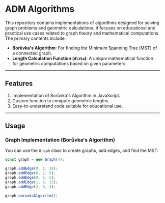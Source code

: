 # ADM Algorithms

This repository contains implementations of algorithms designed for solving graph problems and geometric calculations. It focuses on educational and practical use cases related to graph theory and mathematical computations. The primary contents include:

- **Borůvka's Algorithm**: For finding the Minimum Spanning Tree (MST) of a connected graph.
- **Length Calculation Function (`dlzka`)**: A unique mathematical function for geometric computations based on given parameters.

---

## Features
1. Implementation of Borůvka's Algorithm in JavaScript.
2. Custom function to compute geometric lengths.
3. Easy-to-understand code suitable for educational use.

---

## Usage
### Graph Implementation (Borůvka's Algorithm)
You can use the `Graph` class to create graphs, add edges, and find the MST:
```javascript
const graph = new Graph(4);

graph.addEdge(0, 1, 10);
graph.addEdge(0, 2, 6);
graph.addEdge(0, 3, 5);
graph.addEdge(1, 3, 15);
graph.addEdge(2, 3, 4);

graph.boruvkaAlgoritm();
